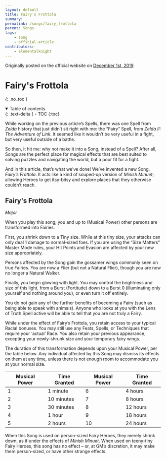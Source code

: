 ```yaml
---
layout: default
title: Fairy's Frottola
summary:
permalink: /songs/fairy_frottola
parent: Songs
tags:
    - song
    - official-article
contributors:
    - elementalknight
---
```


Originally posted on the official website on [December 1st, 2019](https://reclaimthewild.net/index.php/2019/12/01/new-song-fairys-frottola/)

# Fairy's Frottola
{: .no_toc }

<details open markdown="block">
  <summary>
    Table of contents
  </summary>
  {: .text-delta }
- TOC
{:toc}
</details>

While working on the previous article’s Spells, there was one Spell from *Zelda* history that just didn’t sit right with me: the “Fairy” Spell, from *Zelda II: The Adventure of Link*. It seemed like it wouldn’t be very useful in a fight, but very useful outside of a battle.

So then, it hit me: why not make it into a Song, instead of a Spell? After all, Songs are the perfect place for magical effects that are best suited to solving puzzles and navigating the world, but a poor fit for a fight.

And in this article, that’s what we’ve done! We’ve invented a new Song, *Fairy’s Frottola*. It acts like a kind of souped-up version of *Minish Minuet*; allowing Heroes to get itsy-bitsy and explore places that they otherwise couldn’t reach.

## Fairy's Frottola

*Major*  

When you play this song, you and up to (Musical Power) other persons are transformed into Fairies.

First, you shrink down to a Tiny size. While at this tiny size, your attacks can only deal 1 damage to normal-sized foes. If you are using the “Size Matters” Master Mode rules, your Hit Points and Evasion are affected by your new size appropriately.

Persons affected by the Song gain the gossamer wings commonly seen on true Fairies. You are now a Flier (but not a Natural Flier), though you are now no longer a Natural Walker.

Finally, you begin glowing with light. You may control the brightness and size of this light, from a Burst (Fortitude) down to a Burst 0 (illuminating only yourself and nothing around you), or even turn it off entirely.

You do not gain any of the further benefits of becoming a Fairy (such as being able to speak with animals). Anyone who looks at you with the Lens of Truth Spell active will be able to tell that you are not truly a Fairy.

While under the effect of Fairy’s Frottola, you retain access to your typical Racial bonuses. You may still use any Feats, Spells, or Techniques that require your ‘actual’ Race. You also retain your previous appearance, excepting your newly-shrunk size and your temporary fairy wings.

The duration of this transformation depends upon your Musical Power, per the table below. Any individual affected by this Song may dismiss its effects on them at any time, unless there is not enough room to accommodate you at your normal size. 

| Musical Power | Time Granted | Musical Power | Time Granted |
|---------------|--------------|---------------|--------------|
| 1             | 1 minute     | 6             | 4 hours      |
| 2             | 10 minutes   | 7             | 8 hours      |
| 3             | 30 minutes   | 8             | 12 hours     |
| 4             | 1 hour       | 9             | 18 hours     |
| 5             | 2 hours      | 10            | 24 hours     |

When this Song is used on person-sized Fairy Heroes, they merely shrink down, as if under the effects of *Minish Minuet*. When used on teeny-tiny Fairy Heroes, this song has no effect – or, at GM’s discretion, it may make them person-sized, or have other strange effects.
